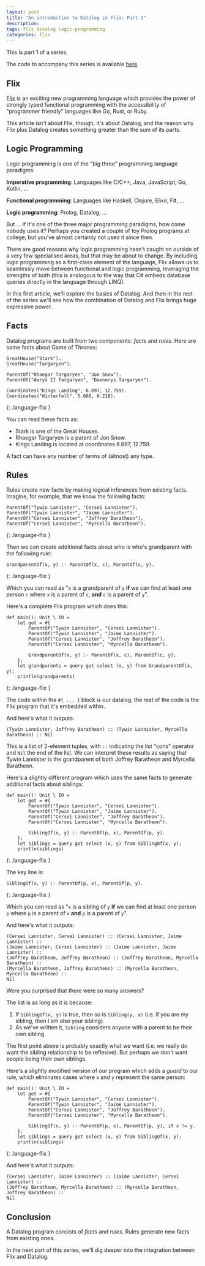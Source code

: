 ```yaml
---
layout: post
title: "An introduction to Datalog in Flix: Part 1"
description: 
tags: flix datalog logic-programming
categories: flix
---
```


This is part 1 of a series.

The code to accompany this series is available [here](https://github.com/paulbutcher/datalog-flix).

## Flix

[Flix](https://flix.dev) is an exciting new programming language which provides the power of strongly typed functional programming with the accessibility of "programmer friendly" languages like Go, Rust, or Ruby.

This article isn't about Flix, though, it's about Datalog, and the reason why Flix plus Datalog creates something greater than the sum of its parts.

## Logic Programming 

Logic programming is one of the "big three" programming language paradigms:

**Imperative programming**: Languages like C/C++, Java, JavaScript, Go, Kotlin, …

**Functional programming**: Languages like Haskell, Clojure, Elixir, F#, …

**Logic programming**: Prolog, Datalog, …

But ... if it's one of the three major programming paradigms, how come nobody uses it? Perhaps you created a couple of toy Prolog programs at college, but you've almost certainly not used it since then.

There are good reasons why logic programming hasn't caught on outside of a very few specialised areas, but that may be about to change. By including logic programming as a first-class element of the language, Flix allows us to seamlessly move between functional and logic programming, leveraging the strengths of both (this is analogous to the way that C# embeds database queries directly in the language through LINQ).

In this first article, we'll explore the basics of Datalog. And then in the rest of the series we'll see how the combination of Datalog and Flix brings huge expressive power.

## Facts

Datalog programs are built from two components: *facts* and *rules*. Here are some facts about Game of Thrones:

```
GreatHouse("Stark").
GreatHouse("Targaryen").

ParentOf("Rhaegar Targaryen", "Jon Snow").
ParentOf("Aerys II Targaryen", "Daenerys Targaryen").

Coordinates("Kings Landing", 6.697, 12.759).
Coordinates("Winterfell", 5.666, 6.218).
```
{: .language-flix }

You can read these facts as:

* Stark is one of the Great Houses.
* Rhaegar Targaryen is a parent of Jon Snow.
* Kings Landing is located at coordinates 6.697, 12.759.

A fact can have any number of terms of (almost) any type.

## Rules

Rules create new facts by making logical inferences from existing facts. Imagine, for example, that we know the following facts:

```
ParentOf("Tywin Lannister", "Cersei Lannister").
ParentOf("Tywin Lannister", "Jaime Lannister").
ParentOf("Cersei Lannister", "Joffrey Baratheon").
ParentOf("Cersei Lannister", "Myrcella Baratheon").
```
{: .language-flix }

Then we can create additional facts about who is who's grandparent with the following rule:

```
GrandparentOf(x, y) :- ParentOf(x, c), ParentOf(c, y).
```
{: .language-flix }

Which you can read as "`x` is a grandparent of `y` **if** we can find at least one person `c` where `x` is a parent of `c`, **and** `c` is a parent of `y`".

Here's a complete Flix program which does this:

```
def main(): Unit \ IO =
    let got = #{
        ParentOf("Tywin Lannister", "Cersei Lannister").
        ParentOf("Tywin Lannister", "Jaime Lannister").
        ParentOf("Cersei Lannister", "Joffrey Baratheon").
        ParentOf("Cersei Lannister", "Myrcella Baratheon").

        GrandparentOf(x, y) :- ParentOf(x, c), ParentOf(c, y).
    };
    let grandparents = query got select (x, y) from GrandparentOf(x, y);
    println(grandparents)
```
{: .language-flix }

The code within the `#{ ... }` block is our datalog, the rest of the code is the Flix program that it's embedded within.

And here's what it outputs:

```
(Tywin Lannister, Joffrey Baratheon) :: (Tywin Lannister, Myrcella Baratheon) :: Nil
```

This is a list of 2-element tuples, with `::` indicating the list "cons" operator and `Nil` the end of the list. We can interpret these results as saying that Tywin Lannister is the grandparent of both Joffrey Baratheon and Myrcella Baratheon.

Here's a slightly different program which uses the same facts to generate additional facts about siblings:

```
def main(): Unit \ IO =
    let got = #{
        ParentOf("Tywin Lannister", "Cersei Lannister").
        ParentOf("Tywin Lannister", "Jaime Lannister").
        ParentOf("Cersei Lannister", "Joffrey Baratheon").
        ParentOf("Cersei Lannister", "Myrcella Baratheon").

        SiblingOf(x, y) :- ParentOf(p, x), ParentOf(p, y).
    };
    let siblings = query got select (x, y) from SiblingOf(x, y);
    println(siblings)
```
{: .language-flix }

The key line is:

```
SiblingOf(x, y) :- ParentOf(p, x), ParentOf(p, y).
```
{: .language-flix }

Which you can read as "`x` is a sibling of `y` **if** we can find at least one person `p` where `p` is a parent of `x` **and** `p` is a parent of `y`".


And here's what it outputs:

```
(Cersei Lannister, Cersei Lannister) :: (Cersei Lannister, Jaime Lannister) :: 
(Jaime Lannister, Cersei Lannister) :: (Jaime Lannister, Jaime Lannister) :: 
(Joffrey Baratheon, Joffrey Baratheon) :: (Joffrey Baratheon, Myrcella Baratheon) :: 
(Myrcella Baratheon, Joffrey Baratheon) :: (Myrcella Baratheon, Myrcella Baratheon) ::
Nil
```

Were you surprised that there were so many answers?

The list is as long as it is because:

1. If `SiblingOf(x, y)` is true, then so is `Sibling(y, x)` (i.e. if you are my sibling, then I am also your sibling).
2. As we've written it, `Sibling` considers anyone with a parent to be their own sibling.

The first point above is probably exactly what we want (i.e. we really do want the sibling relationship to be reflexive). But perhaps we don't want people being their own siblings.

Here's a slightly modified version of our program which adds a *guard* to our rule, which eliminates cases where `x` and `y` represent the same person:

```
def main(): Unit \ IO =
    let got = #{
        ParentOf("Tywin Lannister", "Cersei Lannister").
        ParentOf("Tywin Lannister", "Jaime Lannister").
        ParentOf("Cersei Lannister", "Joffrey Baratheon").
        ParentOf("Cersei Lannister", "Myrcella Baratheon").

        SiblingOf(x, y) :- ParentOf(p, x), ParentOf(p, y), if x != y.
    };
    let siblings = query got select (x, y) from SiblingOf(x, y);
    println(siblings)
```
{: .language-flix }

And here's what it outputs:

```
(Cersei Lannister, Jaime Lannister) :: (Jaime Lannister, Cersei Lannister) ::
(Joffrey Baratheon, Myrcella Baratheon) :: (Myrcella Baratheon, Joffrey Baratheon) ::
Nil
```

## Conclusion

A Datalog program consists of *facts* and *rules*. Rules generate new facts from existing ones.

In the next part of this series, we'll dig deeper into the integration between Flix and Datalog.